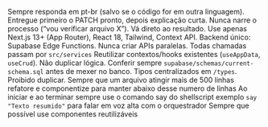 Sempre responda em pt-br (salvo se o código for em outra linguagem).
Entregue primeiro o PATCH pronto, depois explicação curta.
Nunca narre o processo (“vou verificar arquivo X”). Vá direto ao resultado.
Use apenas Next.js 13+ (App Router), React 18, Tailwind, Context API.
Backend único: Supabase Edge Functions. Nunca criar APIs paralelas.
Todas chamadas passam por `src/services`
Reutilizar contextos/hooks existentes (`useAppData`, `useCrud`). Não duplicar lógica.
Conferir sempre `supabase/schemas/current-schema.sql` antes de mexer no banco.
Tipos centralizados em `/types`. Proibido duplicar.
Sempre que um arquivo atingir mais de 500 linhas refatore e componentize para manter abaixo desse numero de linhas
Ao iniciar e ao terminar sempre use o comando say do shellscript exemplo `say "Texto resumido"` para falar em voz alta com o orquestrador
Sempre que possível use componentes reutilizáveis